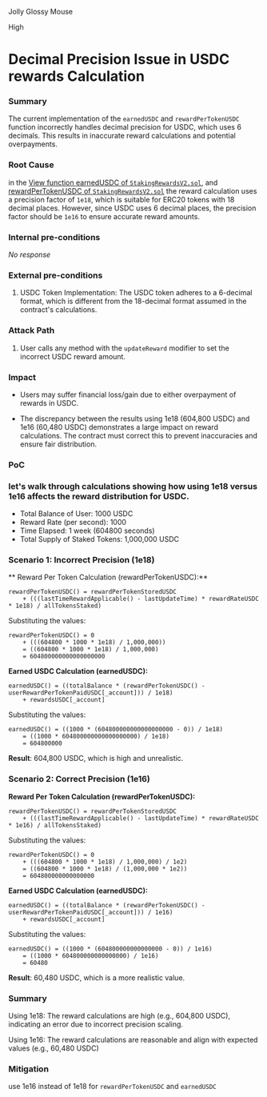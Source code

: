 Jolly Glossy Mouse

High

# Decimal Precision Issue in USDC rewards Calculation

### Summary

The current implementation of the `earnedUSDC` and `rewardPerTokenUSDC` function incorrectly handles decimal precision for USDC, which uses 6 decimals. This results in inaccurate reward calculations and potential overpayments.

### Root Cause

in the [View function earnedUSDC of `StakingRewardsV2.sol`](https://github.com/sherlock-audit/2024-07-kwenta-staking-contracts/blob/main/token/contracts/StakingRewardsV2.sol#L475), and  [rewardPerTokenUSDC of `StakingRewardsV2.sol`](https://github.com/sherlock-audit/2024-07-kwenta-staking-contracts/blob/main/token/contracts/StakingRewardsV2.sol#L443) the reward calculation uses a precision factor of `1e18`, which is suitable for ERC20 tokens with 18 decimal places. However, since USDC uses 6 decimal places, the precision factor should be `1e16` to ensure accurate reward amounts.


### Internal pre-conditions

_No response_

### External pre-conditions

1. USDC Token Implementation: The USDC token adheres to a 6-decimal format, which is different from the 18-decimal format assumed in the contract's calculations.

### Attack Path

1. User calls any method with the `updateReward` modifier to set the incorrect USDC reward amount.

### Impact

- Users may suffer financial loss/gain due to either overpayment of rewards in USDC.

- The discrepancy between the results using 1e18 (604,800 USDC) and 1e16 (60,480 USDC) demonstrates a large impact on reward calculations. The contract must correct this to prevent inaccuracies and ensure fair distribution.

### PoC

### let's walk through calculations showing how using 1e18 versus 1e16 affects the reward distribution for USDC.

- Total Balance of User: 1000 USDC
- Reward Rate (per second): 1000 
- Time Elapsed: 1 week (604800 seconds)
- Total Supply of Staked Tokens: 1,000,000 USDC

### Scenario 1: Incorrect Precision (1e18)

** Reward Per Token Calculation (rewardPerTokenUSDC):**

```solidity
rewardPerTokenUSDC() = rewardPerTokenStoredUSDC
    + (((lastTimeRewardApplicable() - lastUpdateTime) * rewardRateUSDC * 1e18) / allTokensStaked)
``` 

Substituting the values:
```solidity
rewardPerTokenUSDC() = 0
    + (((604800 * 1000 * 1e18) / 1,000,000))
    = ((604800 * 1000 * 1e18) / 1,000,000)
    = 604800000000000000000
``` 

**Earned USDC Calculation (earnedUSDC):**
```solidity
earnedUSDC() = ((totalBalance * (rewardPerTokenUSDC() - userRewardPerTokenPaidUSDC[_account])) / 1e18)
    + rewardsUSDC[_account]
``` 
Substituting the values:

```solidity
earnedUSDC() = ((1000 * (604800000000000000000 - 0)) / 1e18)
    = ((1000 * 604800000000000000000) / 1e18)
    = 604800000

``` 

**Result**: 604,800 USDC, which is high and unrealistic.


### Scenario 2: Correct Precision (1e16)

**Reward Per Token Calculation (rewardPerTokenUSDC):**
```solidity
rewardPerTokenUSDC() = rewardPerTokenStoredUSDC
    + (((lastTimeRewardApplicable() - lastUpdateTime) * rewardRateUSDC * 1e16) / allTokensStaked)
``` 
Substituting the values:

```solidity
rewardPerTokenUSDC() = 0
    + (((604800 * 1000 * 1e18) / 1,000,000) / 1e2)
    = ((604800 * 1000 * 1e18) / (1,000,000 * 1e2))
    = 604800000000000000
``` 
**Earned USDC Calculation (earnedUSDC):**
```solidity
earnedUSDC() = ((totalBalance * (rewardPerTokenUSDC() - userRewardPerTokenPaidUSDC[_account])) / 1e16)
    + rewardsUSDC[_account]
``` 
Substituting the values:

```solidity
earnedUSDC() = ((1000 * (604800000000000000 - 0)) / 1e16)
    = ((1000 * 604800000000000000) / 1e16)
    = 60480
``` 

**Result**: 60,480 USDC, which is a more realistic value.

### Summary
Using 1e18: The reward calculations are high (e.g., 604,800 USDC), indicating an error due to incorrect precision scaling.

Using 1e16: The reward calculations are reasonable and align with expected values (e.g., 60,480 USDC)



### Mitigation

use 1e16 instead of 1e18 for `rewardPerTokenUSDC` and `earnedUSDC`